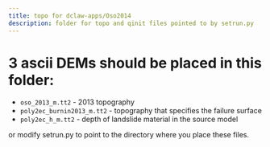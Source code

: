 ```yaml
---
title: topo for dclaw-apps/Oso2014
description: folder for topo and qinit files pointed to by setrun.py
---
```


# 3 ascii DEMs should be placed in this folder:

* ```oso_2013_m.tt2``` -  2013 topography
* ```poly2ec_burnin2013_m.tt2``` - topography that specifies the failure surface
*  ```poly2ec_h_m.tt2``` - depth of landslide material in the source model


or modify setrun.py to point to the directory where you place these files. 